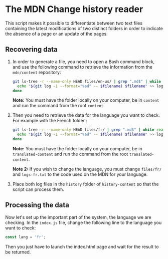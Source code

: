 # The MDN Change history reader
This script makes it possible to differentiate between two text files containing the latest modifications of two distinct folders in order to indicate the absence of a page or an update of the pages.

## Recovering data
1. In order to generate a file, you need to open a Bash command block, and use the following command to retrieve the information from the `mdn/content` repository:
    ```bash
    git ls-tree -r --name-only HEAD files/en-us/ | grep ".md$" | while read filename; do
      echo "$(git log -1 --format="%ad" -- $filename) $filename" >> logs-en-us.txt
    done
    ```
    **Note:** You must have the folder locally on your computer, be in `content` and run the command from the root `content`.
2. Then you need to retrieve the data for the language you want to check. For example with the French folder :
    ```bash
    git ls-tree -r --name-only HEAD files/fr/ | grep ".md$" | while read filename; do
      echo "$(git log -1 --format="%ad" -- $filename) $filename" >> logs-fr.txt
    done
    ```
    **Note:** You must have the folder locally on your computer, be in `translated-content` and run the command from the root `translated-content`.

    **Note 2:** If you wish to change the language, you must change `files/fr/` and `logs-fr.txt` to the code used on the MDN for your language.
3. Place both log files in the `history` folder of `history-content` so that the script can process them.

## Processing the data
Now let's set up the important part of the system, the language we are checking. In the `index.js` file, change the following line to the language you want to check:
```js
const lang = 'fr';
```
Then you just have to launch the index.html page and wait for the result to be returned.
